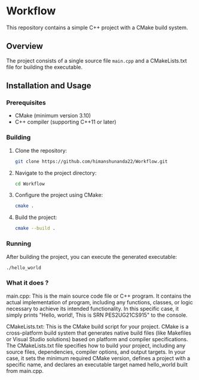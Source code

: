# Workflow

This repository contains a simple C++ project with a CMake build system.

## Overview

The project consists of a single source file `main.cpp` and a CMakeLists.txt file for building the executable.

## Installation and Usage

### Prerequisites

- CMake (minimum version 3.10)
- C++ compiler (supporting C++11 or later)

### Building

1. Clone the repository:

    ```bash
    git clone https://github.com/himanshunanda22/Workflow.git
    ```

2. Navigate to the project directory:

    ```bash
    cd Workflow
    ```

3. Configure the project using CMake:

    ```bash
    cmake .
    ```

4. Build the project:

    ```bash
    cmake --build .
    ```

### Running

After building the project, you can execute the generated executable:

```bash
./hello_world
```

### What it does ?

main.cpp: This is the main source code file or C++ program. It contains the actual implementation of program, including any functions, classes, or logic necessary to achieve its intended functionality. In this specific case, it simply prints "Hello, world!, This is SRN PES2UG21CS915" to the console.

CMakeLists.txt: This is the CMake build script for your project. CMake is a cross-platform build system that generates native build files (like Makefiles or Visual Studio solutions) based on platform and compiler specifications. The CMakeLists.txt file specifies how to build your project, including any source files, dependencies, compiler options, and output targets. In your case, it sets the minimum required CMake version, defines a project with a specific name, and declares an executable target named hello_world built from main.cpp.
